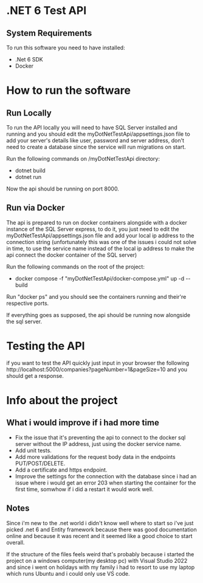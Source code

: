 # .NET 6 Test API

## System Requirements 
To run this software you need to have installed:
* .Net 6 SDK
* Docker

# How to run the software

## Run Locally
To run the API locally you will need to have SQL Server installed and running and you should edit the myDotNetTestApi/appsettings.json file to add your server's details like user, password and server address, don't need to create a database since the service will run migrations on start.

Run the following commands on /myDotNetTestApi directory:
* dotnet build
* dotnet run

Now the api should be running on port 8000.

## Run via Docker
The api is prepared to run on docker containers alongside with a docker instance of the SQL Server express, to do it, you just need to edit the myDotNetTestApi/appsettings.json file and add your local ip address to the connection string (unfortunately this was one of the issues i could not solve in time, to use the service name instead of the local ip address to make the api connect the docker container of the SQL server) 

Run the following commands on the root of the project:
* docker compose -f "myDotNetTestApi/docker-compose.yml" up -d --build

Run "docker ps" and you should see the containers running and their're respective ports.

If everything goes as supposed, the api should be running now alongside the sql server.

# Testing the API
if you want to test the API quickly just input in your browser the following http://localhost:5000/companies?pageNumber=1&pageSize=10 and you should get a response.

# Info about the project

## What i would improve if i had more time
- Fix the issue that it's preventing the api to connect to the docker sql server without the IP address, just using the docker service name.
- Add unit tests.
- Add more validations for the request body data in the endpoints PUT/POST/DELETE.
- Add a certificate and https endpoint.
- Improve the settings for the connection with the database since i had an issue where i would get an error 203 when starting the container for the first time, somwhow if i did a restart it would work well.

## Notes

Since i'm new to the .net world i didn't know well where to start so i've just picked .net 6 and Entity framework because there was good documentation online and because it was recent and it seemed like a good choice to start overall.

If the structure of the files feels weird that's probably because i started the project on a windows computer(my desktop pc) with Visual Studio 2022 and since i went on holidays with my family i had to resort to use my laptop which runs Ubuntu and i could only use VS code.